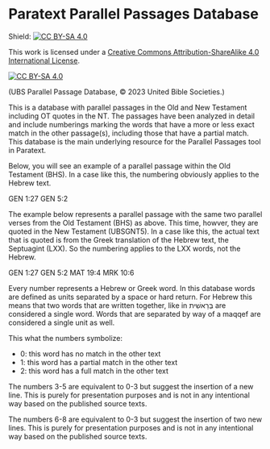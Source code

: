 # Paratext Parallel Passages Database 

Shield: [![CC BY-SA 4.0][cc-by-sa-shield]][cc-by-sa]

This work is licensed under a
[Creative Commons Attribution-ShareAlike 4.0 International License][cc-by-sa].

[![CC BY-SA 4.0][cc-by-sa-image]][cc-by-sa]

[cc-by-sa]: http://creativecommons.org/licenses/by-sa/4.0/
[cc-by-sa-image]: https://licensebuttons.net/l/by-sa/4.0/88x31.png
[cc-by-sa-shield]: https://img.shields.io/badge/License-CC%20BY--SA%204.0-lightgrey.svg

(UBS Parallel Passage Database, © 2023 United Bible Societies.)

This is a database with parallel passages in the Old and New Testament including OT quotes in the NT. The passages have been analyzed in detail and include numberings marking the words that have a more or less exact match in the other passage(s), including those that have a partial match. This database is the main underlying resource for the Parallel Passages tool in Paratext.

Below, you will see an example of a parallel passage within the Old Testament (BHS). In a case like this, the numbering obviously applies to the Hebrew text. 

  <Passage>
    <Verse HEB="000000002222">GEN 1:27</Verse>
    <Verse HEB="22200000000">GEN 5:2</Verse>
  </Passage>

The example below represents a parallel passage with the same two parallel verses from the Old Testament (BHS) as above. This time, howver, they are quoted in the New Testament (UBSGNT5). In a case like this, the actual text that is quoted is from the Greek translation of the Hebrew text, the Septuagint (LXX). So the numbering applies to the LXX words, not the Hebrew. 

<Passage>
    <Verse HEB="0000003000052222">GEN 1:27</Verse>
    <Verse HEB="222223003000003000">GEN 5:2</Verse>
    <Verse GRK="0000300012252222">MAT 19:4</Verse>
    <Verse GRK="202152222">MRK 10:6</Verse>
</Passage>

Every number represents a Hebrew or Greek word. In this database words are defined as units separated by a space or hard return. For Hebrew this means that two words that are written together, like in בְּרֵאשִׁית are considered a single word. Words that are separated by way of a maqqef are considered a single unit as well.

This what the numbers symbolize:

-	0: this word has no match in the other text
-	1: this word has a partial match in the other text
-	2: this word has a full match in the other text

The numbers 3-5 are equivalent to 0-3 but suggest the insertion of a new line. This is purely for presentation purposes and is not in any intentional way based on the published source texts.

The numbers 6-8 are equivalent to 0-3 but suggest the insertion of two new lines. This is purely for presentation purposes and is not in any intentional way based on the published source texts.

